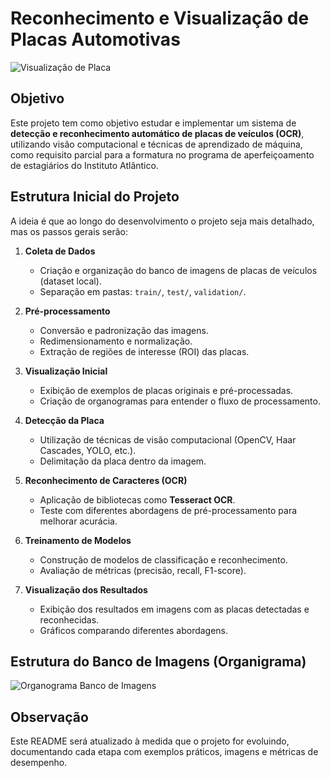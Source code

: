 # Reconhecimento e Visualização de Placas Automotivas

![Visualização de Placa](https://sensoreng.com.br/wp-content/uploads/2021/03/lpr-leitura-de-placas-de-veiculos-monitoramento-de-portaria-online-armanzenamento-em-nuvem-300x169.jpg)

## Objetivo
Este projeto tem como objetivo estudar e implementar um sistema de **detecção e reconhecimento automático de placas de veículos (OCR)**, utilizando visão computacional e técnicas de aprendizado de máquina, como requisito parcial para a formatura no programa de aperfeiçoamento de estagiários do Instituto Atlântico. 

## Estrutura Inicial do Projeto
A ideia é que ao longo do desenvolvimento o projeto seja mais detalhado, mas os passos gerais serão:

1. **Coleta de Dados**
   - Criação e organização do banco de imagens de placas de veículos (dataset local).
   - Separação em pastas: `train/`, `test/`, `validation/`.

2. **Pré-processamento**
   - Conversão e padronização das imagens.
   - Redimensionamento e normalização.
   - Extração de regiões de interesse (ROI) das placas.

3. **Visualização Inicial**
   - Exibição de exemplos de placas originais e pré-processadas.
   - Criação de organogramas para entender o fluxo de processamento.

4. **Detecção da Placa**
   - Utilização de técnicas de visão computacional (OpenCV, Haar Cascades, YOLO, etc.).
   - Delimitação da placa dentro da imagem.

5. **Reconhecimento de Caracteres (OCR)**
   - Aplicação de bibliotecas como **Tesseract OCR**.
   - Teste com diferentes abordagens de pré-processamento para melhorar acurácia.

6. **Treinamento de Modelos**
   - Construção de modelos de classificação e reconhecimento.
   - Avaliação de métricas (precisão, recall, F1-score).

7. **Visualização dos Resultados**
   - Exibição dos resultados em imagens com as placas detectadas e reconhecidas.
   - Gráficos comparando diferentes abordagens.


## Estrutura do Banco de Imagens (Organigrama)

![Organograma Banco de Imagens](./Desafio/imagens_README/organograma_readme_.png)

## Observação
Este README será atualizado à medida que o projeto for evoluindo, documentando cada etapa com exemplos práticos, imagens e métricas de desempenho.